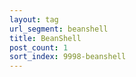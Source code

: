 ```yaml
---
layout: tag
url_segment: beanshell
title: BeanShell
post_count: 1
sort_index: 9998-beanshell
---
```

